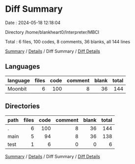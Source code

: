 # Diff Summary

Date : 2024-05-18 12:18:04

Directory /home/blankheart0/Interpreter/MBCI

Total : 6 files,  100 codes, 8 comments, 36 blanks, all 144 lines

[Summary](results.md) / [Details](details.md) / Diff Summary / [Diff Details](diff-details.md)

## Languages
| language | files | code | comment | blank | total |
| :--- | ---: | ---: | ---: | ---: | ---: |
| Moonbit | 6 | 100 | 8 | 36 | 144 |

## Directories
| path | files | code | comment | blank | total |
| :--- | ---: | ---: | ---: | ---: | ---: |
| . | 6 | 100 | 8 | 36 | 144 |
| main | 5 | 94 | 8 | 36 | 138 |
| test | 1 | 6 | 0 | 0 | 6 |

[Summary](results.md) / [Details](details.md) / Diff Summary / [Diff Details](diff-details.md)